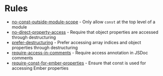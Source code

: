 # Rules
* [no-const-outside-module-scope](no-const-outside-module-scope.md) - Only allow `const` at the top level of a module
* [no-direct-property-access](no-direct-property-access.md) - Require that object properties are accessed through destructuring
* [prefer-destructuring](prefer-destructuring.md) - Prefer accessing array indices and object properties through destructuring
* [require-access-in-comments](require-access-in-comments.md) - Require access annotation in JSDoc comments
* [require-const-for-ember-properties](require-const-for-ember-properties.md) - Ensure that const is used for accessing Ember properties

